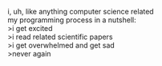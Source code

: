 i, uh, like anything computer science related\
my programming process in a nutshell:\
\>i get excited\
\>i read related scientific papers\
\>i get overwhelmed and get sad\
\>never again
